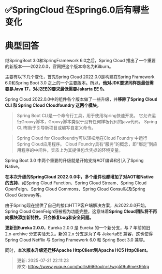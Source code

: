# ✅SpringCloud 在Spring6.0后有哪些变化

# 典型回答


继SpringBoot 3.0和SpringFramework 6.0之后，Spring Cloud 推出了一个重要的新版本——2022.0.0，官网把这个版本命名为Kilburn。



主要有以下几个变化，首先Spring Cloud 2022.0.0是构建在Spring Framework 6.0和Spring Boot 3.0 之上的一个主要版本。所以，**他对JDK要求同样是最低需要是Java 17，对J2EE的要求最低需要Jakarta EE 9。**



Spring Cloud 2022.0.0中的组件各个版本做了一些升级，并**移除了Spring Cloud CLI 和 Spring Cloud Cloudfoundry 这两个模块。**



> Spring Boot CLI是一个命令行工具，用于使用Spring快速开发。 它允许运行Groovy脚本，Groovy脚本类似于没有任何样板代码的java代码。 Spring CLI有助于引导新项目或编写自定义命令。
>



> Spring Cloud for Cloudfoundry可以轻松地在Cloud Foundry 中运行Spring Cloud应用程序。 Cloud Foundry具有“服务”的概念，即“绑定”到应用程序的中间件，实质上为其提供包含凭据的环境变量。
>





Spring Boot 3.0 中两个重要的升级就是开始支持AOT编译和引入了Spring Native。



**在本次升级的SpringCloud 2022.0.0中，多个组件也都增加了对AOT和Native的支持**，如Spring Cloud Function、Spring Cloud Stream、Spring Cloud OpenFeign、Spring Cloud Commons、Spring Cloud Consul以及Spring Cloud Gateway等。



由于Spring现在提供了自己的接口HTTP客户端解决方案，从2022.0.0开始，Spring Cloud OpenFeign将被视为功能完整。这意味着**Spring Cloud团队将不再向模块添加新特性。只会修复bug和安全问题。**





**更新到Eureka 2.0.0**，Eureka 2.0.0 是 Eureka 的一个新分支，与 7 年前的旧 2.x-archive 分支实验无关。新的 2.x 分支是为了与 JakartaEE 兼容，这也使得 Spring Cloud Netflix 与 Spring Framework 6.0 和 Spring Boot 3.0 兼容。



同时，**本次版本升级还迁移Apache HttpClient到Apache HC5 HttpClient。**



> 更新: 2025-07-21 22:11:23  
> 原文: <https://www.yuque.com/hollis666/oolnrs/wrg5t9u9mek9hlrg>